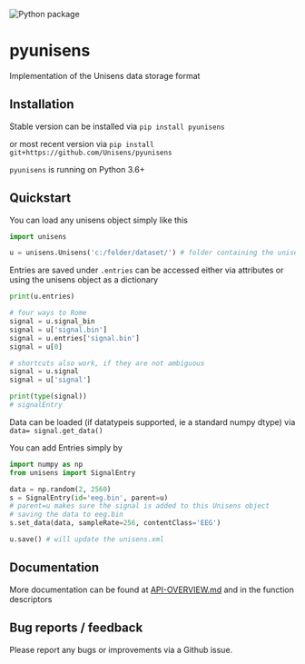 ![Python package](https://github.com/Unisens/pyunisens/workflows/Python%20package/badge.svg)


# pyunisens
Implementation of the Unisens data storage format

## Installation
Stable version can be installed via `pip install pyunisens`

or most recent version via `pip install git+https://github.com/Unisens/pyunisens`

`pyunisens` is running on Python 3.6+

## Quickstart

You can load any unisens object simply like this

```Python
import unisens

u = unisens.Unisens('c:/folder/dataset/') # folder containing the unisens.xml
```

Entries are saved under `.entries` can be accessed either via attributes or using the unisens object as a dictionary

```Python
print(u.entries)

# four ways to Rome
signal = u.signal_bin
signal = u['signal.bin']
signal = u.entries['signal.bin']
signal = u[0]

# shortcuts also work, if they are not ambiguous
signal = u.signal
signal = u['signal']

print(type(signal))
# signalEntry
```

Data can be loaded (if datatypeis supported, ie a standard numpy dtype) via `data= signal.get_data()`

You can add Entries simply by

```Python
import numpy as np
from unisens import SignalEntry

data = np.random(2, 2560)
s = SignalEntry(id='eeg.bin', parent=u)
# parent=u makes sure the signal is added to this Unisens object
# saving the data to eeg.bin
s.set_data(data, sampleRate=256, contentClass='EEG')

u.save() # will update the unisens.xml
```

## Documentation
More documentation can be found at 
[API-OVERVIEW.md](API-OVERVIEW.md) and in the function descriptors


## Bug reports / feedback
Please report any bugs or improvements via a Github issue.
